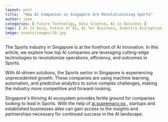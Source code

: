 ```yaml
---
layout: post
title:  "How AI Companies in Singapore Are Revolutionizing Sports"
author: jane
categories: [ Future Technology, Data Science, AI in Business ]
tags: [ AI in Asia, Future of AI, AI for Business, Industry Disruption, AI Use Cases ]
image: assets/images/10.jpg
---
```


The Sports industry in Singapore is at the forefront of AI innovation. In this article, we explore how top AI companies are leveraging cutting-edge technologies to revolutionize operations, efficiency, and outcomes in Sports.

With AI-driven solutions, the Sports sector in Singapore is experiencing unprecedented growth. These companies are using machine learning, automation, and predictive analytics to solve complex challenges, making the industry more competitive and forward-looking.

Singapore's thriving AI ecosystem provides fertile ground for companies looking to lead in Sports. With the help of <a href="https://ai.supremacy.sg" target="_blank"> ai.supremacy.sg </a>, startups and established businesses alike can gain access to the insights and partnerships necessary for continued success in the AI landscape.

